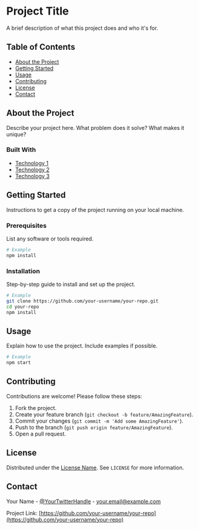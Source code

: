 # Project Title

A brief description of what this project does and who it's for.

## Table of Contents

- [About the Project](#about-the-project)
- [Getting Started](#getting-started)
- [Usage](#usage)
- [Contributing](#contributing)
- [License](#license)
- [Contact](#contact)

## About the Project

Describe your project here. What problem does it solve? What makes it unique?

### Built With

- [Technology 1](https://example.com)
- [Technology 2](https://example.com)
- [Technology 3](https://example.com)

## Getting Started

Instructions to get a copy of the project running on your local machine.

### Prerequisites

List any software or tools required.

```bash
# Example
npm install
```

### Installation

Step-by-step guide to install and set up the project.

```bash
# Example
git clone https://github.com/your-username/your-repo.git
cd your-repo
npm install
```

## Usage

Explain how to use the project. Include examples if possible.

```bash
# Example
npm start
```

## Contributing

Contributions are welcome! Please follow these steps:

1. Fork the project.
2. Create your feature branch (`git checkout -b feature/AmazingFeature`).
3. Commit your changes (`git commit -m 'Add some AmazingFeature'`).
4. Push to the branch (`git push origin feature/AmazingFeature`).
5. Open a pull request.

## License

Distributed under the [License Name](LICENSE). See `LICENSE` for more information.

## Contact

Your Name - [@YourTwitterHandle](https://twitter.com/YourTwitterHandle) - your.email@example.com

Project Link: [https://github.com/your-username/your-repo](https://github.com/your-username/your-repo)
